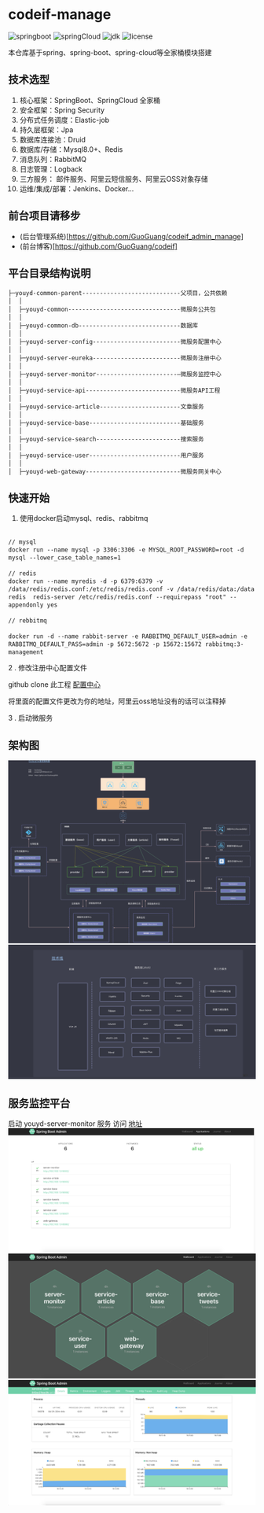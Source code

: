 # codeif-manage

![springboot](https://img.shields.io/badge/springboot-2.0.2.RELEASE-brightgreen.svg)    ![springCloud](https://img.shields.io/badge/springcloud-Finchley.SR2-brightgreen.svg)     ![jdk](https://img.shields.io/badge/jdk->=1.8-blue.svg)    ![license](https://img.shields.io/badge/license-GPL%20(%3E%3D%202)-blue)

本仓库基于spring、spring-boot、spring-cloud等全家桶模块搭建

## 技术选型
1. 核心框架：SpringBoot、SpringCloud 全家桶
2. 安全框架：Spring Security
3. 分布式任务调度：Elastic-job
4. 持久层框架：Jpa
5. 数据库连接池：Druid
6. 数据库/存储：Mysql8.0+、Redis
7. 消息队列：RabbitMQ
8. 日志管理：Logback
9. 三方服务： 邮件服务、阿里云短信服务、阿里云OSS对象存储
10. 运维/集成/部署：Jenkins、Docker...

## 前台项目请移步 
  -  (后台管理系统)[https://github.com/GuoGuang/codeif_admin_manage]
  -  (前台博客)[https://github.com/GuoGuang/codeif]

## 平台目录结构说明
```
├─youyd-common-parent----------------------------父项目，公共依赖
│  │
│  ├─youyd-common--------------------------------微服务公共包
│  │
│  ├─youyd-common-db-----------------------------数据库
│  │
│  ├─youyd-server-config-------------------------微服务配置中心
│  │
│  ├─youyd-server-eureka-------------------------微服务注册中心
│  │
│  ├─youyd-server-monitor-----------------------—微服务监控中心 
│  │
│  ├─youyd-service-api---------------------------微服务API工程
│  │
│  ├─youyd-service-article-----------------------文章服务
│  │
│  ├─youyd-service-base--------------------------基础服务
│  │
│  ├─youyd-service-search------------------------搜索服务
│  │
│  ├─youyd-service-user--------------------------用户服务
│  │
│  ├─youyd-web-gateway---------------------------微服务网关中心

```

## 快速开始
1. 使用docker启动mysql、redis、rabbitmq 
```

// mysql
docker run --name mysql -p 3306:3306 -e MYSQL_ROOT_PASSWORD=root -d mysql --lower_case_table_names=1

// redis
docker run --name myredis -d -p 6379:6379 -v /data/redis/redis.conf:/etc/redis/redis.conf -v /data/redis/data:/data redis  redis-server /etc/redis/redis.conf --requirepass "root" --appendonly yes

// rebbitmq 

docker run -d --name rabbit-server -e RABBITMQ_DEFAULT_USER=admin -e RABBITMQ_DEFAULT_PASS=admin -p 5672:5672 -p 15672:15672 rabbitmq:3-management

```

2 . 修改注册中心配置文件

github clone 此工程 [配置中心](https://github.com/GuoGuang0536/youyd_springcloud_config)

将里面的配置文件更改为你的地址，阿里云oss地址没有的话可以注释掉

3 . 启动微服务

## 架构图
![架构图](https://github.com/GuoGuang/codeif_service/blob/develop/codeif-common-parent/image/%E6%9E%B6%E6%9E%84%E5%9B%BE1.png)
![架构图](https://github.com/GuoGuang/codeif_service/blob/develop/codeif-common-parent/image/%E6%9E%B6%E6%9E%84%E5%9B%BE2.png)

## 服务监控平台
启动 youyd-server-monitor 服务 
访问 [地址](http://127.0.0.1:9002)
![图1](https://github.com/GuoGuang/codeif_service/blob/develop/codeif-common-parent/image/Application.png)
![图2](https://github.com/GuoGuang/codeif_service/blob/develop/codeif-common-parent/image/Wallboard.png)
![图3](https://github.com/GuoGuang/codeif_service/blob/develop/codeif-common-parent/image/Details.png)
